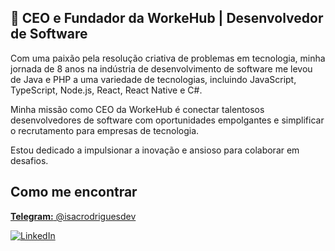 <h2>🚀 CEO e Fundador da WorkeHub | Desenvolvedor de Software</h2>

<p>Com uma paixão pela resolução criativa de problemas em tecnologia, minha jornada de 8 anos na indústria de desenvolvimento de software me levou de Java e PHP a uma variedade de tecnologias, incluindo JavaScript, TypeScript, Node.js, React, React Native e C#.</p>

<p>Minha missão como CEO da WorkeHub é conectar talentosos desenvolvedores de software com oportunidades empolgantes e simplificar o recrutamento para empresas de tecnologia.</p>

<p>Estou dedicado a impulsionar a inovação e ansioso para colaborar em desafios.</p>

<h2>Como me encontrar</h2>

<p>
    <a href="https://t.me/isacrodriguesdev" target="_blank"><b>Telegram:</b> @isacrodriguesdev</a>
</p>

<div>
    <a href="https://www.linkedin.com/in/isacrodriguesdev" target="_blank"><img src="https://img.shields.io/badge/-LinkedIn-%230077B5?style=for-the-badge&logo=linkedin&logoColor=white" alt="LinkedIn"></a>
</div>
